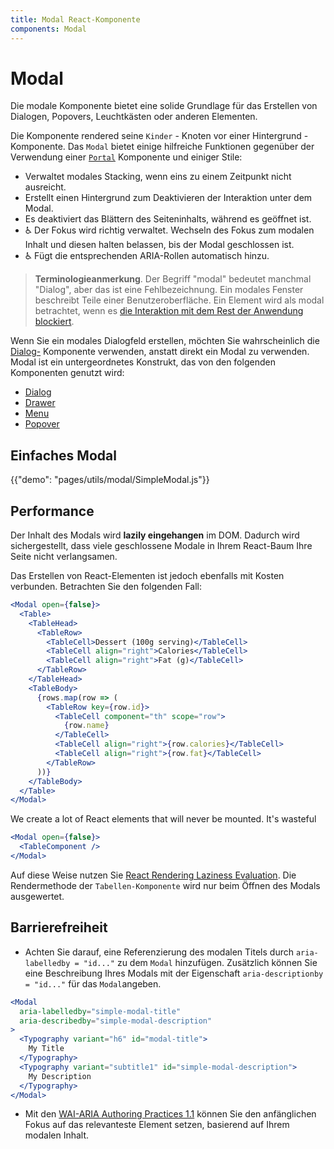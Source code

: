 ```yaml
---
title: Modal React-Komponente
components: Modal
---
```

# Modal

<p class="description">Die modale Komponente bietet eine solide Grundlage für das Erstellen von Dialogen, Popovers, Leuchtkästen oder anderen Elementen.</p>

Die Komponente rendered seine `Kinder` - Knoten vor einer Hintergrund - Komponente. Das `Modal` bietet einige hilfreiche Funktionen gegenüber der Verwendung einer [`Portal`](/utils/portal/) Komponente und einiger Stile:

- Verwaltet modales Stacking, wenn eins zu einem Zeitpunkt nicht ausreicht.
- Erstellt einen Hintergrund zum Deaktivieren der Interaktion unter dem Modal.
- Es deaktiviert das Blättern des Seiteninhalts, während es geöffnet ist.
- ♿️ Der Fokus wird richtig verwaltet. Wechseln des Fokus zum modalen Inhalt und diesen halten belassen, bis der Modal geschlossen ist.
- ♿️ Fügt die entsprechenden ARIA-Rollen automatisch hinzu.

> **Terminologieanmerkung**. Der Begriff "modal" bedeutet manchmal "Dialog", aber das ist eine Fehlbezeichnung. Ein modales Fenster beschreibt Teile einer Benutzeroberfläche. Ein Element wird als modal betrachtet, wenn es [die Interaktion mit dem Rest der Anwendung blockiert](https://en.wikipedia.org/wiki/Modal_window).

Wenn Sie ein modales Dialogfeld erstellen, möchten Sie wahrscheinlich die [Dialog-](/demos/dialogs/) Komponente verwenden, anstatt direkt ein Modal zu verwenden. Modal ist ein untergeordnetes Konstrukt, das von den folgenden Komponenten genutzt wird:

- [Dialog](/demos/dialogs/)
- [Drawer](/demos/drawers/)
- [Menu](/demos/menus/)
- [Popover](/utils/popover/)

## Einfaches Modal

{{"demo": "pages/utils/modal/SimpleModal.js"}}

## Performance

Der Inhalt des Modals wird **lazily eingehangen** im DOM. Dadurch wird sichergestellt, dass viele geschlossene Modale in Ihrem React-Baum Ihre Seite nicht verlangsamen.

Das Erstellen von React-Elementen ist jedoch ebenfalls mit Kosten verbunden. Betrachten Sie den folgenden Fall:

```jsx
<Modal open={false}>
  <Table>
    <TableHead>
      <TableRow>
        <TableCell>Dessert (100g serving)</TableCell>
        <TableCell align="right">Calories</TableCell>
        <TableCell align="right">Fat (g)</TableCell>
      </TableRow>
    </TableHead>
    <TableBody>
      {rows.map(row => (
        <TableRow key={row.id}>
          <TableCell component="th" scope="row">
            {row.name}
          </TableCell>
          <TableCell align="right">{row.calories}</TableCell>
          <TableCell align="right">{row.fat}</TableCell>
        </TableRow>
      ))}
    </TableBody>
  </Table>
</Modal>
```

We create a lot of React elements that will never be mounted. It's wasteful 

```jsx
<Modal open={false}>
  <TableComponent />
</Modal>
```

Auf diese Weise nutzen Sie [React Rendering Laziness Evaluation](https://overreacted.io/react-as-a-ui-runtime/#lazy-evaluation). Die Rendermethode der `Tabellen-Komponente` wird nur beim Öffnen des Modals ausgewertet.

## Barrierefreiheit

- Achten Sie darauf, eine Referenzierung des modalen Titels durch `aria-labelledby = "id..."` zu dem `Modal` hinzufügen. Zusätzlich können Sie eine Beschreibung Ihres Modals mit der Eigenschaft `aria-descriptionby = "id..."` für das `Modal`angeben.

```jsx
<Modal
  aria-labelledby="simple-modal-title"
  aria-describedby="simple-modal-description"
>
  <Typography variant="h6" id="modal-title">
    My Title
  </Typography>
  <Typography variant="subtitle1" id="simple-modal-description">
    My Description
  </Typography>
</Modal>
```

- Mit den [WAI-ARIA Authoring Practices 1.1](https://www.w3.org/TR/wai-aria-practices/examples/dialog-modal/dialog.html) können Sie den anfänglichen Fokus auf das relevanteste Element setzen, basierend auf Ihrem modalen Inhalt.